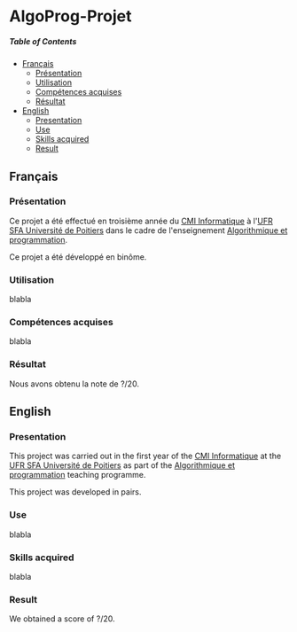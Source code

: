 # AlgoProg-Projet

##### Table of Contents
* [Français](#fr)
  * [Présentation](#fr_pr)
  * [Utilisation](#fr_ut)
  * [Compétences acquises](#fr_cp)
  * [Résultat](#fr_rs)
* [English](#en)
  * [Presentation](#en_pr)
  * [Use](#en_u)
  * [Skills acquired](#en_sk)
  * [Result](#en_rs)

<a name="fr"/>

## Français

<a name="fr_pr"/>

### Présentation

Ce projet a été effectué en troisième année du [CMI Informatique](http://formations.univ-poitiers.fr/fr/index/autre-diplome-niveau-master-AM/autre-diplome-niveau-master-AM/cmi-informatique-JD2XQGVY.html) à l'[UFR SFA Université de Poitiers](https://sfa.univ-poitiers.fr/) dans le cadre de l'enseignement [Algorithmique et programmation](http://formations.univ-poitiers.fr/fr/index/autre-diplome-niveau-master-AM/autre-diplome-niveau-master-AM/cmi-informatique-JD2XQGVY/specialite-s5-JD2XSMB7/algorithmique-et-programmation-3-JB1YGKR9.html).

Ce projet a été développé en binôme.

<a name="fr_ut"/>

### Utilisation

blabla

<a name="fr_cp"/>

### Compétences acquises

blabla

<a name="fr_rs"/>

### Résultat

Nous avons obtenu la note de ?/20.

<a name="en"/>

## English

<a name="en_pr"/>

### Presentation

This project was carried out in the first year of the [CMI Informatique](http://formations.univ-poitiers.fr/fr/index/autre-diplome-niveau-master-AM/autre-diplome-niveau-master-AM/cmi-informatique-JD2XQGVY.html) at the [UFR SFA Université de Poitiers](https://sfa.univ-poitiers.fr/) as part of the [Algorithmique et programmation](http://formations.univ-poitiers.fr/fr/index/autre-diplome-niveau-master-AM/autre-diplome-niveau-master-AM/cmi-informatique-JD2XQGVY/specialite-s5-JD2XSMB7/algorithmique-et-programmation-3-JB1YGKR9.html) teaching programme.

This project was developed in pairs.

<a name="en_u"/>

### Use

blabla

<a name="en_sk"/>

### Skills acquired

blabla
  
<a name="en_rs"/>

### Result

We obtained a score of ?/20.
